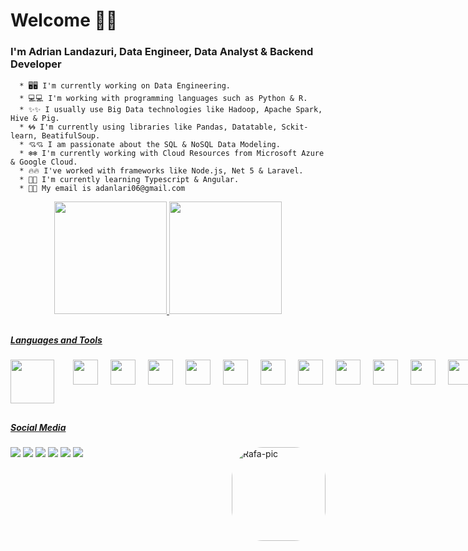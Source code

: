 # Welcome 👋👋

  ### I'm Adrian Landazuri, Data Engineer, Data Analyst & Backend Developer

      * 🖥️🖥️ I'm currently working on Data Engineering.
      * 💻💻 I'm working with programming languages such as Python & R.
      * ✨✨ I usually use Big Data technologies like Hadoop, Apache Spark, Hive & Pig.
      * 🌀🌀 I'm currently using libraries like Pandas, Datatable, Sckit-learn, BeatifulSoup.
      * 💘💘 I am passionate about the SQL & NoSQL Data Modeling.
      * ❄️❄️ I'm currently working with Cloud Resources from Microsoft Azure & Google Cloud.
      * 🔥🔥 I've worked with frameworks like Node.js, Net 5 & Laravel.
      * 📙📙 I'm currently learning Typescript & Angular.
      * 📧📧 My email is adanlari06@gmail.com

<div align="center">
  <a href="https://github.com/adrianrivas">
  <img height="180em" src="https://github-readme-stats.vercel.app/api?username=adrianrivas&show_icons=true&theme=tokyonight&include_all_commits=true&count_private=true"/>
  <img height="180em" src="https://github-readme-stats.vercel.app/api/top-langs/?username=adrianrivas&layout=compact&langs_count=7&theme=tokyonight"/>
</div>
 
##
##### Languages and Tools
<div align="left" style="display: flex">
  <img height="70px" align="center" style="margin-right: 10px;" src="https://cdn.jsdelivr.net/gh/devicons/devicon/icons/nodejs/nodejs-original-wordmark.svg"/>
  <img height="40px" align="center" style="margin-left: 20px;" src="https://cdn.jsdelivr.net/gh/devicons/devicon/icons/laravel/laravel-plain-wordmark.svg"/>
  <img height="40px" align="center" style="margin-left: 20px;" src="https://cdn.jsdelivr.net/gh/devicons/devicon/icons/python/python-original-wordmark.svg"/>
  <img height="40px" align="center" style="margin-left: 20px;" src="https://cdn.jsdelivr.net/gh/devicons/devicon/icons/php/php-original.svg"/>
  <img height="40px" align="center" style="margin-left: 20px;" src="https://cdn.jsdelivr.net/gh/devicons/devicon/icons/javascript/javascript-original.svg"/>
  <img height="40px" align="center" style="margin-left: 20px;" src="https://cdn.jsdelivr.net/gh/devicons/devicon/icons/typescript/typescript-original.svg"/>
  <img height="40px" align="center" style="margin-left: 20px;" src="https://cdn.jsdelivr.net/gh/devicons/devicon/icons/csharp/csharp-original.svg"/>
  <img height="40px" align="center" style="margin-left: 20px;" src="https://cdn.jsdelivr.net/gh/devicons/devicon/icons/cplusplus/cplusplus-original.svg"/>
  <img height="40px" align="center" style="margin-left: 20px;" src="https://cdn.jsdelivr.net/gh/devicons/devicon/icons/docker/docker-original-wordmark.svg"/>
  <img height="40px" align="center" style="margin-left: 20px;" src="https://icongr.am/devicon/linux-original.svg?size=128&color=currentColor"/>
  <img height="40px" align="center" style="margin-left: 20px;" src="https://icongr.am/devicon/mysql-original-wordmark.svg?size=128&color=currentColor"/>
  <img height="40px" align="center" style="margin-left: 20px;" src="https://icongr.am/devicon/mongodb-original-wordmark.svg?size=128&color=currentColor"/>
</div>

##
##### Social Media
<div>
  <a href="https://wa.me/573116325400" target="_blank"><img src="https://img.shields.io/badge/WhatsApp-25D366?style=for-the-badge&logo=whatsapp&logoColor=white" target="_blank"></a>
  <a href="https://www.instagram.com/adrianrivas07/" target="_blank"><img src="https://img.shields.io/badge/-Instagram-%23E4405F?style=for-the-badge&logo=instagram&logoColor=white" target="_blank"></a>
 <a href="https://discord.gg/Ruh8mwEdNM" target="_blank"><img src="https://img.shields.io/badge/Discord-7289DA?style=for-the-badge&logo=discord&logoColor=white" target="_blank"></a> 
  <a href = "mailto:adanlari06@gmail.com"><img src="https://img.shields.io/badge/Gmail-D14836?style=for-the-badge&logo=gmail&logoColor=white" target="_blank"></a>
  <a href = "https://twitter.com/AlandazuriR"><img src="https://img.shields.io/badge/Twitter-1DA1F2?style=for-the-badge&logo=twitter&logoColor=white" target="_blank"></a>
  <a href="https://www.linkedin.com/in/adrian-landazuri-rivas-data/" target="_blank"><img src="https://img.shields.io/badge/-LinkedIn-%230077B5?style=for-the-badge&logo=linkedin&logoColor=white" target="_blank"></a> 
  <img align="right" alt="Rafa-pic" height="150" style="border-radius:50px;" src="https://media.discordapp.net/attachments/925049798703329332/925062390431776799/WhatsApp_Image_2021-12-27_at_10.40.00_AM.jpeg">
</div>
